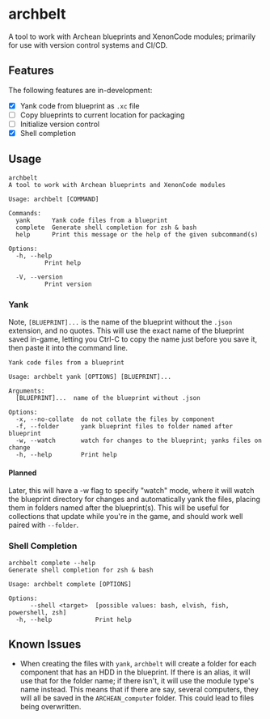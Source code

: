 # archbelt

A tool to work with Archean blueprints and XenonCode modules; primarily for use with version control systems and CI/CD.

## Features
The following features are in-development: 

- [X] Yank code from blueprint as `.xc` file
- [ ] Copy blueprints to current location for packaging
- [ ] Initialize version control
- [X] Shell completion

## Usage
```
archbelt
A tool to work with Archean blueprints and XenonCode modules

Usage: archbelt [COMMAND]

Commands:
  yank      Yank code files from a blueprint
  complete  Generate shell completion for zsh & bash
  help      Print this message or the help of the given subcommand(s)

Options:
  -h, --help
          Print help

  -V, --version
          Print version
```

### Yank

Note, `[BLUEPRINT]...` is the name of the blueprint without the `.json` extension, and no quotes. This will use the exact name of the blueprint saved in-game, letting you Ctrl-C to copy the name just before you save it, then paste it into the command line.

```
Yank code files from a blueprint

Usage: archbelt yank [OPTIONS] [BLUEPRINT]...

Arguments:
  [BLUEPRINT]...  name of the blueprint without .json

Options:
  -x, --no-collate  do not collate the files by component
  -f, --folder      yank blueprint files to folder named after blueprint
  -w, --watch       watch for changes to the blueprint; yanks files on change
  -h, --help        Print help
```

#### Planned
Later, this will have a -w flag to specify "watch" mode, where it will watch the blueprint directory for changes and automatically yank the files, placing them in folders named after the blueprint(s). This will be useful for collections that update while you're in the game, and should work well paired with `--folder`.

### Shell Completion
```
archbelt complete --help
Generate shell completion for zsh & bash

Usage: archbelt complete [OPTIONS]

Options:
      --shell <target>  [possible values: bash, elvish, fish, powershell, zsh]
  -h, --help            Print help
```

## Known Issues
- When creating the files with `yank`, `archbelt` will create a folder for each component that has an HDD in the blueprint.  If there is an alias, it will use that for the folder name; if there isn't, it will use the module type's name instead. This means that if there are say, several computers, they will all be saved in the `ARCHEAN_computer` folder. This could lead to files being overwritten.
